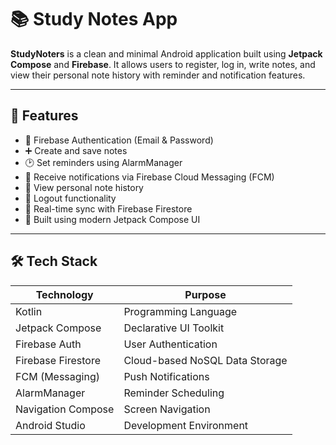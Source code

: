 # 📚 Study Notes App

**StudyNoters** is a clean and minimal Android application built using **Jetpack Compose** and **Firebase**. It allows users to register, log in, write notes, and view their personal note history with reminder and notification features.

---

## 🚀 Features

- 🔐 Firebase Authentication (Email & Password)
- ➕ Create and save notes
- 🕑 Set reminders using AlarmManager
- 🔔 Receive notifications via Firebase Cloud Messaging (FCM)
- 📖 View personal note history
- 🔁 Logout functionality
- 🔄 Real-time sync with Firebase Firestore
- 🎨 Built using modern Jetpack Compose UI

---

## 🛠 Tech Stack

| Technology         | Purpose                          |
|--------------------|----------------------------------|
| Kotlin             | Programming Language             |
| Jetpack Compose    | Declarative UI Toolkit            |
| Firebase Auth      | User Authentication              |
| Firebase Firestore | Cloud-based NoSQL Data Storage   |
| FCM (Messaging)    | Push Notifications               |
| AlarmManager       | Reminder Scheduling              |
| Navigation Compose | Screen Navigation                |
| Android Studio     | Development Environment          |








